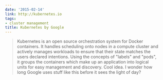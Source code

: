 ```yaml
---
date: '2015-02-14'
link: http://kubernetes.io
tags:
- cluster management
title: Kubernetes by Google
---
```


>Kubernetes is an open source orchestration system for Docker containers. It handles scheduling onto nodes in a compute cluster and actively manages workloads to ensure that their state matches the users declared intentions. Using the concepts of "labels" and "pods", it groups the containers which make up an application into logical units for easy management and discovery. Cool idea. I wonder how long Google uses stuff like this before it sees the light of day?
